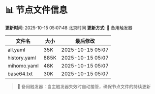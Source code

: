 # 📊 节点文件信息

**更新时间**: 2025-10-15 05:07:48 北京时间
**更新方式**: 🔄 备用触发器

| 文件名 | 大小 | 最后修改 |
|--------|------|----------|
| all.yaml | 35K | 2025-10-15 05:07 |
| history.yaml | 885K | 2025-10-15 05:07 |
| mihomo.yaml | 48K | 2025-10-15 05:07 |
| base64.txt | 30K | 2025-10-15 05:07 |

> 🔄 备用触发器：当主触发器失效时自动接管，确保节点文件的持续更新
